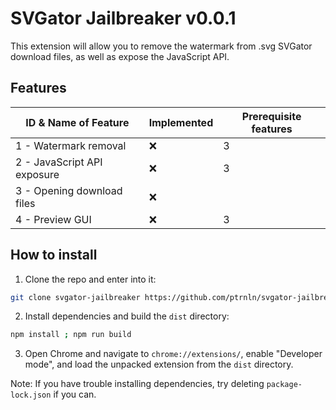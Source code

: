 # SVGator Jailbreaker v0.0.1

This extension will allow you to remove the watermark from .svg SVGator download files, as well as expose the JavaScript API.

## Features

| ID & Name of Feature | Implemented | Prerequisite features |
|----------------------|-------------|-----------------------|
| 1 - Watermark removal | ❌ | 3
| 2 - JavaScript API exposure | ❌ | 3
| 3 - Opening download files | ❌ | 
| 4 - Preview GUI | ❌ | 3

## How to install

1. Clone the repo and enter into it:

```bash
git clone svgator-jailbreaker https://github.com/ptrnln/svgator-jailbreaker.git ; cd svgator-jailbreaker
```

2. Install dependencies and build the `dist` directory:

```bash
npm install ; npm run build
```

3. Open Chrome and navigate to `chrome://extensions/`, enable "Developer mode", and load the unpacked extension from the `dist` directory.

Note: If you have trouble installing dependencies, try deleting `package-lock.json` if you can. 
